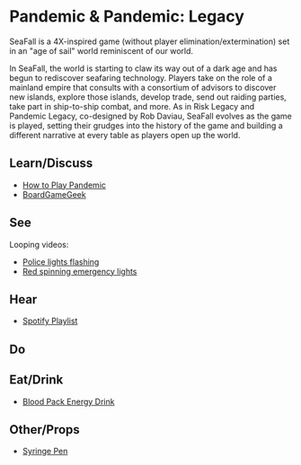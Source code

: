 # Pandemic & Pandemic: Legacy

SeaFall is a 4X-inspired game (without player elimination/extermination) set in an "age of sail" world reminiscent of our world.

In SeaFall, the world is starting to claw its way out of a dark age and has begun to rediscover seafaring technology. Players take on the role of a mainland empire that consults with a consortium of advisors to discover new islands, explore those islands, develop trade, send out raiding parties, take part in ship-to-ship combat, and more. As in Risk Legacy and Pandemic Legacy, co-designed by Rob Daviau, SeaFall evolves as the game is played, setting their grudges into the history of the game and building a different narrative at every table as players open up the world.

## Learn/Discuss

* [How to Play Pandemic](http://boardgames.about.com/od/Pandemic/a/How-to-Play-Pandemic.htm)
* [BoardGameGeek](https://boardgamegeek.com/boardgame/148261/seafall)

## See

Looping videos:

* [Police lights flashing](http://www.infinitelooper.com/?v=CuHjGrFA2yY&p=n)
* [Red spinning emergency lights](http://www.infinitelooper.com/?v=1kIVe1RrIAc&p=n)

## Hear

* [Spotify Playlist](https://open.spotify.com/user/chrisbielinski/playlist/3lDMiy3bpeN9tUooofMIKY)

## Do

## Eat/Drink

* [Blood Pack Energy Drink](http://www.amazon.com/Harcos-Laboratories-602219-Energy-Potion/dp/B002UJD00G)

## Other/Props

* [Syringe Pen](http://www.amazon.com/Fun-Express-1-Syringe-Pen/dp/B005GWWYBA/ref=sr_1_1?ie=UTF8&qid=1452271838&sr=8-1&keywords=syringe+fake)
